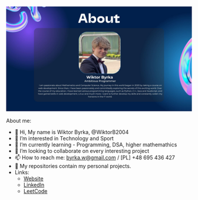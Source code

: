 ![background image](gitAbout.jpg)




About me:
- 👋 Hi, My name is Wiktor Byrka, @WiktorB2004
- 👀 I’m interested in Technology and Sport
- 🌱 I’m currently learning - Programming, DSA, higher mathemathics
- 💞️ I’m looking to collaborate on every interesting project
- 📫 How to reach me: byrka.w@gmail.com / [PL] +48 695 436 427
- 📁 My repositories contain my personal projects.
- Links:
  - [Website](https://wiktority.pl)
  - [LinkedIn](https://www.linkedin.com/in/wiktor-byrka-b30576204/)
  - [LeetCode](https://leetcode.com/WiktorB2004/)
